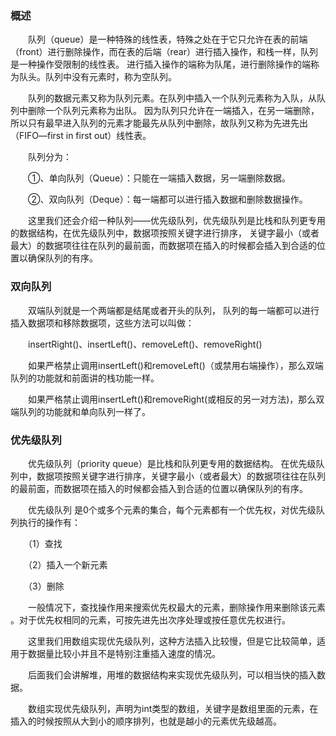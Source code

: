 ### 概述

　　队列（queue）是一种特殊的线性表，特殊之处在于它只允许在表的前端（front）进行删除操作，而在表的后端（rear）进行插入操作，和栈一样，队列是一种操作受限制的线性表。
进行插入操作的端称为队尾，进行删除操作的端称为队头。队列中没有元素时，称为空队列。

　　队列的数据元素又称为队列元素。在队列中插入一个队列元素称为入队，从队列中删除一个队列元素称为出队。
因为队列只允许在一端插入，在另一端删除，所以只有最早进入队列的元素才能最先从队列中删除，故队列又称为先进先出（FIFO—first in first out）线性表。

　　队列分为：
  
  　　①、单向队列（Queue）：只能在一端插入数据，另一端删除数据。
  
  　　②、双向队列（Deque）：每一端都可以进行插入数据和删除数据操作。
  
  　　这里我们还会介绍一种队列——优先级队列，优先级队列是比栈和队列更专用的数据结构，在优先级队列中，数据项按照关键字进行排序，
  关键字最小（或者最大）的数据项往往在队列的最前面，而数据项在插入的时候都会插入到合适的位置以确保队列的有序。
  
### 双向队列

　　双端队列就是一个两端都是结尾或者开头的队列， 队列的每一端都可以进行插入数据项和移除数据项，这些方法可以叫做：

　　insertRight()、insertLeft()、removeLeft()、removeRight()

　　如果严格禁止调用insertLeft()和removeLeft()（或禁用右端操作），那么双端队列的功能就和前面讲的栈功能一样。

　　如果严格禁止调用insertLeft()和removeRight(或相反的另一对方法)，那么双端队列的功能就和单向队列一样了。  

### 优先级队列

　　优先级队列（priority queue）是比栈和队列更专用的数据结构。
在优先级队列中，数据项按照关键字进行排序，关键字最小（或者最大）的数据项往往在队列的最前面，而数据项在插入的时候都会插入到合适的位置以确保队列的有序。

　　优先级队列 是0个或多个元素的集合，每个元素都有一个优先权，对优先级队列执行的操作有：

　　（1）查找

　　（2）插入一个新元素

　　（3）删除

　　一般情况下，查找操作用来搜索优先权最大的元素，删除操作用来删除该元素 。对于优先权相同的元素，可按先进先出次序处理或按任意优先权进行。

　　这里我们用数组实现优先级队列，这种方法插入比较慢，但是它比较简单，适用于数据量比较小并且不是特别注重插入速度的情况。

　　后面我们会讲解堆，用堆的数据结构来实现优先级队列，可以相当快的插入数据。

　　数组实现优先级队列，声明为int类型的数组，关键字是数组里面的元素，在插入的时候按照从大到小的顺序排列，也就是越小的元素优先级越高。